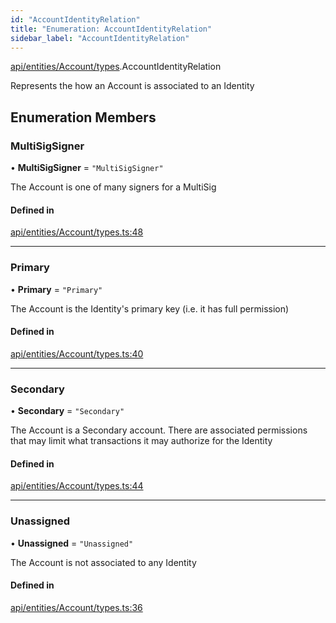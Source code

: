 ```yaml
---
id: "AccountIdentityRelation"
title: "Enumeration: AccountIdentityRelation"
sidebar_label: "AccountIdentityRelation"
---
```


[api/entities/Account/types](../../../../../../modules/API/Entities/Account/Types/Types.md).AccountIdentityRelation

Represents the how an Account is associated to an Identity

## Enumeration Members

### MultiSigSigner

• **MultiSigSigner** = ``"MultiSigSigner"``

The Account is one of many signers for a MultiSig

#### Defined in

[api/entities/Account/types.ts:48](https://github.com/PolymeshAssociation/polymesh-sdk/blob/b6f9fb883/src/api/entities/Account/types.ts#L48)

___

### Primary

• **Primary** = ``"Primary"``

The Account is the Identity's primary key (i.e. it has full permission)

#### Defined in

[api/entities/Account/types.ts:40](https://github.com/PolymeshAssociation/polymesh-sdk/blob/b6f9fb883/src/api/entities/Account/types.ts#L40)

___

### Secondary

• **Secondary** = ``"Secondary"``

The Account is a Secondary account. There are associated permissions that may limit what transactions it may authorize for the Identity

#### Defined in

[api/entities/Account/types.ts:44](https://github.com/PolymeshAssociation/polymesh-sdk/blob/b6f9fb883/src/api/entities/Account/types.ts#L44)

___

### Unassigned

• **Unassigned** = ``"Unassigned"``

The Account is not associated to any Identity

#### Defined in

[api/entities/Account/types.ts:36](https://github.com/PolymeshAssociation/polymesh-sdk/blob/b6f9fb883/src/api/entities/Account/types.ts#L36)
